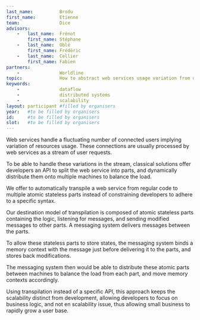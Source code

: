 ```yaml
---
last_name:          Brodu
first_name:         Etienne
team:               Dice
advisors:
    -   last_name:  Frénot
        first_name: Stéphane
    -   last_name:  Oblé
        first_name: Frédéric
    -   last_name:  Cellier
        first_name: Fabien
partners:
    -               Worldline
topic:              How to abstract web services usage variation from developpement in a context of data streams.
keywords:
    -               dataflow
    -               distributed systems
    -               scalability
layout: participant #filled by organisers
year:   #to be filled by organisers
id:     #to be filled by organisers
slot:   #to be filled by organisers
---
```

<!-- abstract below | 200 words max | skip line for new paragraphs -->

Web services handle a fluctuating number of connected users implying variation of resources usage.
These connections are usually processed by web services as a stream of user requests.

To be able to handle these variations in the stream, classical solutions offer developers an API to split the web service into parts, and dynamically distribute them onto multiple machines to balance the load.

We offer to automatically transpile a web service from regular code to multiple atomic stateless parts instead of constraining developers to adhere to a specific syntax.

Our destination model of transpilation is composed of atomic stateless parts containing the logic, listening for messages, and sending modified messages to other parts.
A messaging system delivers messages between the parts.

To allow these stateless parts to store states, the messaging system binds a memory context with the message just before delivering it to the parts, and stores back modifications.

The messaging system then would be able to distribute these atomic parts between machines to balance the load from each part, and move memory contexts accordingly.

Using transpilation instead of a specific API, this approach keeps the scalability distinct from development, allowing developers to focus on business logic, and not en scalability issue, thus allowing small business to rapidly grow a user base.